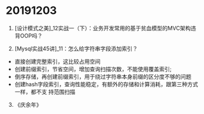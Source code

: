 # 20191203

1. [设计模式之美]_12实战一（下）：业务开发常用的基于贫血模型的MVC架构违背OOP吗？

2. [Mysql实战45讲]_11：怎么给字符串字段添加索引？

  - 直接创建完整索引，这比较占用空间
  - 创建前缀索引，节省空间，增加查询扫描次数，不能使用覆盖索引;
  - 倒序存储，再创建前缀索引，用于绕过字符串本身前缀的区分度不够的问题
  - 创建hash字段索引，查询性能稳定，有额外的存储和计算消耗，跟第三种方式一样，都不支 持范围扫描
  
3. 《庆余年》
